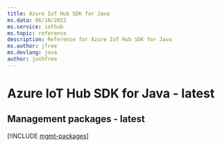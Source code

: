 ```yaml
---
title: Azure IoT Hub SDK for Java
ms.data: 08/10/2022
ms.service: iothub
ms.topic: reference
description: Reference for Azure IoT Hub SDK for Java
ms.author: jfree
ms.devlang: java
author: joshfree
---
```

# Azure IoT Hub SDK for Java - latest

## Management packages - latest
[!INCLUDE [mgmt-packages](iot-hub-mgmt-index.md)]